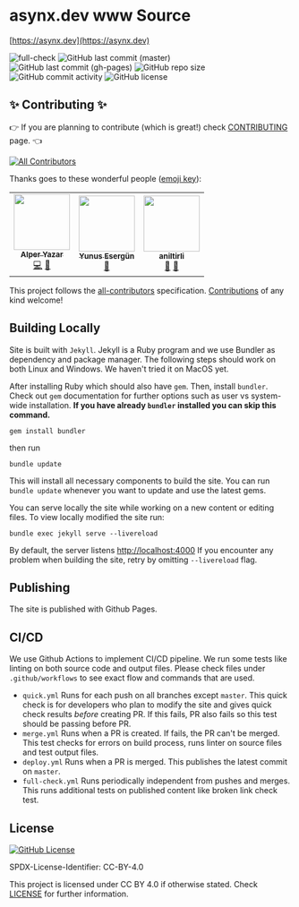 # asynx.dev www Source

[https://asynx.dev](https://asynx.dev)

![full-check](https://github.com/asynx-dev/www/workflows/full-check/badge.svg)
![GitHub last commit (master)](https://img.shields.io/github/last-commit/asynx-dev/www/master?label=last%20main%20repo%20update)
![GitHub last commit (gh-pages)](https://img.shields.io/github/last-commit/asynx-dev/www/gh-pages?label=last%20depoloyment)
![GitHub repo size](https://img.shields.io/github/repo-size/asynx-dev/www)
![GitHub commit activity](https://img.shields.io/github/commit-activity/m/asynx-dev/www)
![GitHub license](https://img.shields.io/github/license/asynx-dev/www)

## ✨ Contributing ✨

👉 If you are planning to contribute (which is great!) check
[CONTRIBUTING](CONTRIBUTING.md) page. 👈

<!-- ALL-CONTRIBUTORS-BADGE:START - Do not remove or modify this section -->
[![All Contributors](https://img.shields.io/badge/all_contributors-3-orange.svg?style=flat-square)](#contributors-)
<!-- ALL-CONTRIBUTORS-BADGE:END -->

Thanks goes to these wonderful people ([emoji key](https://allcontributors.org/docs/en/emoji-key)):

<!-- ALL-CONTRIBUTORS-LIST:START - Do not remove or modify this section -->
<!-- prettier-ignore-start -->
<!-- markdownlint-disable -->
<table>
  <tr>
    <td align="center"><a href="http://www.alperyazar.com"><img src="https://avatars.githubusercontent.com/u/1757430?v=4?s=100" width="100px;" alt=""/><br /><sub><b>Alper Yazar</b></sub></a><br /><a href="https://github.com/asynx-dev/www/commits?author=alperyazar" title="Code">💻</a> <a href="https://github.com/asynx-dev/www/pulls?q=is%3Apr+reviewed-by%3Aalperyazar" title="Reviewed Pull Requests">👀</a></td>
    <td align="center"><a href="https://github.com/yunusesergun"><img src="https://avatars.githubusercontent.com/u/73018637?v=4?s=100" width="100px;" alt=""/><br /><sub><b>Yunus Esergün</b></sub></a><br /><a href="#blog-yunusesergun" title="Blogposts">📝</a></td>
    <td align="center"><a href="https://github.com/aniltirli"><img src="https://avatars.githubusercontent.com/u/35190700?v=4?s=100" width="100px;" alt=""/><br /><sub><b>aniltirli</b></sub></a><br /><a href="#blog-aniltirli" title="Blogposts">📝</a> <a href="https://github.com/asynx-dev/www/pulls?q=is%3Apr+reviewed-by%3Aaniltirli" title="Reviewed Pull Requests">👀</a></td>
  </tr>
</table>

<!-- markdownlint-restore -->
<!-- prettier-ignore-end -->

<!-- ALL-CONTRIBUTORS-LIST:END -->

This project follows the
[all-contributors](https://github.com/all-contributors/all-contributors)
specification. [Contributions](CONTRIBUTING.md) of any kind welcome!

## Building Locally

Site is built with `Jekyll`. Jekyll is a Ruby program and we use Bundler as
dependency and package manager. The following steps should work on both Linux
and Windows. We haven't tried it on MacOS yet.

After installing Ruby which should also have `gem`. Then, install `bundler`.
Check out `gem` documentation for further options such as user vs system-wide
installation. **If you have already `bundler` installed you can skip this
command.**

```text
gem install bundler
```

then run

```text
bundle update
```

This will install all necessary components to build the site. You can run
`bundle update` whenever you want to update and use the latest gems.

You can serve locally the site while working on a new content or editing files.
To view locally modified the site run:

```text
bundle exec jekyll serve --livereload
```

By default, the server listens [http://localhost:4000](http://localhost:4000)
If you encounter any problem when building the site, retry by omitting
`--livereload` flag.

## Publishing

The site is published with Github Pages.

## CI/CD

We use Github Actions to implement CI/CD pipeline. We run some tests like
linting on both source code and output files. Please check files under
`.github/workflows` to see exact flow and commands that are used.

* `quick.yml` Runs for each push on all branches except `master`. This quick
  check is for developers who plan to modify the site and gives quick check
  results *before* creating PR. If this fails, PR also fails so this test
  should be passing before PR.
* `merge.yml` Runs when a PR is created. If fails, the PR can't be merged. This
  test checks for errors on build process, runs linter on source files and test
  output files.
* `deploy.yml` Runs when a PR is merged. This publishes the latest commit on
  `master`.
* `full-check.yml` Runs periodically independent from pushes and merges. This
  runs additional tests on published content like broken link check test.

## License

[![GitHub License](https://img.shields.io/github/license/asynx-dev/www.svg?style=flat)](https://creativecommons.org/licenses/by/4.0/)

SPDX-License-Identifier: CC-BY-4.0

This project is licensed under CC BY 4.0 if otherwise stated.
Check [LICENSE](LICENSE) for further information.
